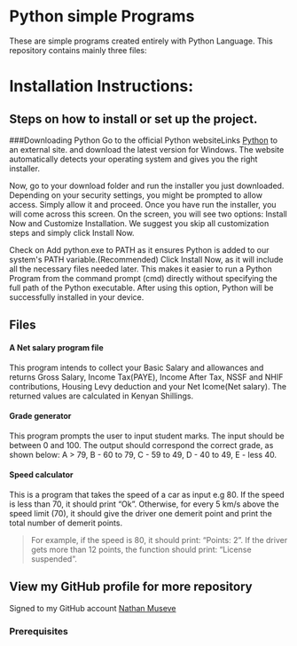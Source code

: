 # Python simple Programs
These are simple programs created entirely with Python Language.
This repository contains mainly three files:
# Installation Instructions:
## Steps on how to install or set up the project.
###Downloading Python
Go to the official Python websiteLinks [Python](https://www.python.org/downloads/) to an external site. and download the latest version for Windows.
The website automatically detects your operating system and gives you the right installer.

Now, go to your download folder and run the installer you just downloaded. Depending on your security settings, you might be prompted to allow access. Simply allow it and proceed. Once you have run the installer, you will come across this screen.
On the screen, you will see two options: Install Now and Customize Installation. We suggest you skip all customization steps and simply click Install Now.

Check on Add python.exe to PATH as it ensures Python is added to our system's PATH variable.(Recommended)
Click Install Now, as it will include all the necessary files needed later.
This makes it easier to run a Python Program from the command prompt (cmd) directly without specifying the full path of the Python executable. After using this option, Python will be successfully installed in your device.
## Files
#### A Net salary program file
This program intends to collect your Basic Salary and allowances and returns Gross Salary, Income Tax(PAYE), Income After Tax, NSSF and NHIF contributions, Housing Levy deduction and your Net Icome(Net salary). The returned values are calculated in Kenyan Shillings.
#### Grade generator
This program prompts the user to input student marks. The input should be between 0 and 100. The output should correspond the correct grade, as shown below: 
 A > 79, B - 60 to 79, C -  59 to 49, D - 40 to 49, E - less 40.
 #### Speed calculator
 This is a program that takes the speed of a car as input e.g 80. If the speed is less than 70, it should print “Ok”. Otherwise, for every 5 km/s above the speed limit (70), it should give the driver one demerit point and print the total number of demerit points.
> For example, if the speed is 80, it should print: “Points: 2”. If the driver gets more than 12 points, the function should print: “License suspended”.

## View my GitHub profile for more repository
Signed to my GitHub account  [Nathan Museve](https://github.com/nathanmuseve)
### Prerequisites
